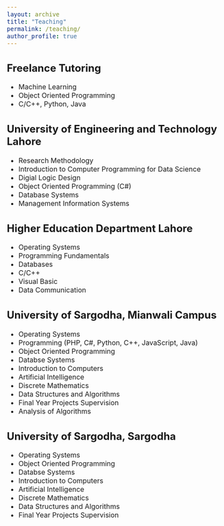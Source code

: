 ```yaml
---
layout: archive
title: "Teaching"
permalink: /teaching/
author_profile: true
---
```


<style type="text/css">
  body{
  font-size: 12pt;
}
</style>

Freelance Tutoring
------
* Machine Learning
* Object Oriented Programming
* C/C++, Python, Java

University of Engineering and Technology Lahore
------
* Research Methodology
* Introduction to Computer Programming for Data Science
* Digial Logic Design
* Object Oriented Programming (C#)
* Database Systems
* Management Information Systems
  
Higher Education Department Lahore
------
* Operating Systems
* Programming Fundamentals
* Databases
* C/C++
* Visual Basic
* Data Communication
    
University of Sargodha, Mianwali Campus
------
* Operating Systems
* Programming (PHP, C#, Python, C++, JavaScript, Java)
* Object Oriented Programming
* Databse Systems
* Introduction to Computers
* Artificial Intelligence
* Discrete Mathematics
* Data Structures and Algorithms
* Final Year Projects Supervision
* Analysis of Algorithms

University of Sargodha, Sargodha
------
* Operating Systems
* Object Oriented Programming
* Databse Systems
* Introduction to Computers
* Artificial Intelligence
* Discrete Mathematics
* Data Structures and Algorithms
* Final Year Projects Supervision

  
